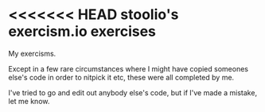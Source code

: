 <<<<<<< HEAD
stoolio's exercism.io exercises
===============================

My exercisms.

Except in a few rare circumstances where I might have copied someones else's code in order to 
nitpick it etc, these were all completed by me.

I've tried to go and edit out anybody else's code, but if I've made a mistake, let me know.

